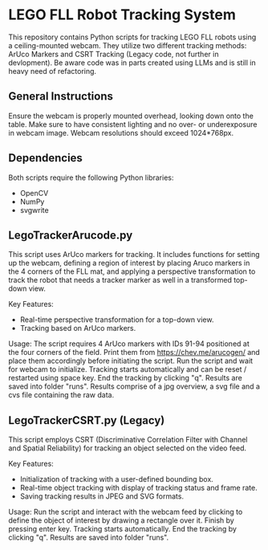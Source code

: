 # LEGO FLL Robot Tracking System

This repository contains Python scripts for tracking LEGO FLL robots using a ceiling-mounted webcam. They utilize two different tracking methods: ArUco Markers and CSRT Tracking (Legacy code, not further in devlopment). Be aware code was in parts created using LLMs and is still in heavy need of refactoring.

## General Instructions
Ensure the webcam is properly mounted overhead, looking down onto the table. Make sure to have consistent lighting and no over- or underexposure in webcam image. Webcam resolutions should exceed 1024*768px.

## Dependencies
Both scripts require the following Python libraries:
- OpenCV
- NumPy
- svgwrite 

## LegoTrackerArucode.py
This script uses ArUco markers for tracking. It includes functions for setting up the webcam, defining a region of interest by placing Aruco markers in the 4 corners of the FLL mat, and applying a perspective transformation to track the robot that needs a tracker marker as well in a transformed top-down view.

Key Features:
- Real-time perspective transformation for a top-down view.
- Tracking based on ArUco markers.

Usage:
The script requires 4 ArUco markers with IDs 91-94 positioned at the four corners of the field. Print them from https://chev.me/arucogen/ and place them accordingly before initiating the script.
Run the script and wait for webcam to initialize. Tracking starts automatically and can be reset / restarted using space key. End the tracking by clicking "q". Results are saved into folder "runs". Results comprise of a jpg overview, a svg file and a cvs file containing the raw data.

## LegoTrackerCSRT.py (Legacy)
This script employs CSRT (Discriminative Correlation Filter with Channel and Spatial Reliability) for tracking an object selected on the video feed.

Key Features:
- Initialization of tracking with a user-defined bounding box.
- Real-time object tracking with display of tracking status and frame rate.
- Saving tracking results in JPEG and SVG formats.

Usage:
Run the script and interact with the webcam feed by clicking to define the object of interest by drawing a rectangle over it. Finish by pressing enter key. Tracking starts automatically. End the tracking by clicking "q". Results are saved into folder "runs".



